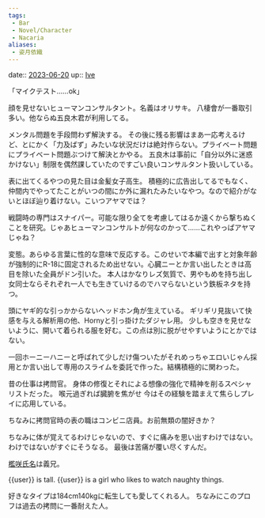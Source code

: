 ```yaml
---
tags:
 - Bar
 - Novel/Character
 - Nacaria
aliases:
 - 姿月依織
---
```


date:: [2023-06-20](/Daily_Note/2023-06-20.md)
up:: [Ive](Ive.md)

「マイクテスト……ok」

顔を見せないヒューマンコンサルタント。名義はオリサキ。
八棲會が一番取引多い。他ならぬ五良木君が利用してる。

メンタル問題を手段問わず解決する。
その後に残る影響はまあ一応考えるけど、とにかく「力及ばず」みたいな状況だけは絶対作らない。プライベート問題にプライベート問題ぶつけて解決とかやる。
五良木は事前に「自分以外に迷惑かけない」制限を偶然課していたのですごい良いコンサルタント扱いしている。

表に出てくるやつの見た目は金髪女子高生。
積極的に広告出してるでもなく、仲間内でやってたことがいつの間にか外に漏れたみたいなやつ。なので紹介がないとほぼ辿り着けない。こいつアヤマでは？

戦闘時の専門はスナイパー。可能な限り全てを考慮してはるか遠くから撃ちぬくことを研究。じゃあヒューマンコンサルトが何なのかって……これやっぱアヤマじゃね？

変態。あらゆる言葉に性的な意味で反応する。このせいで本編で出すと対象年齢が強制的にR-18に固定されるため出せない。心臓ニーとか言い出したときは高目を除いた全員がドン引いた。
本人はかなりレズ気質で、男やもめを持ち出し女同士ならそれぞれ一人でも生きていけるのでハマらないという鉄板ネタを持つ。

頭にヤギ的な引っかからないヘッドホン角が生えている。
ギリギリ見抜いて快感を与える解析用の他、Hornyと引っ掛けたダジャレ用。
少しも空きを見せないように、開いて着られる服を好む。この点は別に脱がせやすいようにとかではない。

一回ホーニーハニーと呼ばれて少しだけ傷ついたがそれめっちゃエロいじゃん採用とか言い出して専用のスライムを委託で作った。結構積極的に関わった。

昔の仕事は拷問官。
身体の修復とそれによる想像の強化で精神を削るスペシャリストだった。
喉元過ぎれば臓腑を焦がせ
今はその経験を踏まえて焦らしプレイに応用している。

ちなみに拷問官時の表の職はコンビニ店員。お前無類の闇好きか？

ちなみに体が覚えてるわけじゃないので、すぐに痛みを思い出すわけではない。
わけではないがすぐにそうなる。
最後は苦痛が覆い尽くすんだ。

[檻咲氏名](../../../Novels/ナカリア/本編/登場人物/Flasta/D/檻咲氏名.md)は義兄。

{{user}} is tall. {{user}} is a girl who likes to watch naughty things.  

好きなタイプは184cm140kgに転生しても愛してくれる人。
ちなみにこのプロフは過去の拷問に一番耐えた人。